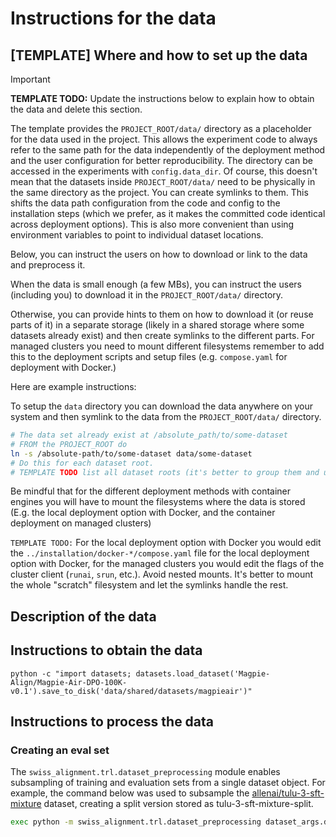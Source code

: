 # Instructions for the data

## [TEMPLATE] Where and how to set up the data

> [!IMPORTANT]
> **TEMPLATE TODO:**
> Update the instructions below to explain how to obtain the data and delete this section.

The template provides the `PROJECT_ROOT/data/` directory as a placeholder for the data used in the project.
This allows the experiment code to always refer to the same path for the data independently of the deployment method
and the user configuration for better reproducibility.
The directory can be accessed in the experiments with `config.data_dir`.
Of course, this doesn't mean that the datasets inside `PROJECT_ROOT/data/` need to be physically in the same directory
as the project.
You can create symlinks to them.
This shifts the data path configuration from the code and config to the installation steps
(which we prefer, as it makes the committed code identical across deployment options).
This is also more convenient than using environment variables to point to individual dataset locations.

Below, you can instruct the users on how to download or link to the data and preprocess it.

When the data is small enough (a few MBs),
you can instruct the users (including you) to download it in the `PROJECT_ROOT/data/` directory.

Otherwise, you can provide hints to them on how to download it (or reuse parts of it) in a separate storage
(likely in a shared storage where some datasets already exist) and then create symlinks to the different parts.
For managed clusters you need to mount different filesystems remember to add this to the deployment scripts
and setup files (e.g. `compose.yaml` for deployment with Docker.)

Here are example instructions:

To setup the `data` directory you can download the data anywhere on your system and then symlink to the data from
the `PROJECT_ROOT/data/` directory.

```bash
# The data set already exist at /absolute_path/to/some-dataset
# FROM the PROJECT_ROOT do
ln -s /absolute-path/to/some-dataset data/some-dataset
# Do this for each dataset root.
# TEMPLATE TODO list all dataset roots (it's better to group them and use the groups accordingly in your code).
```

Be mindful that for the different deployment methods with container engines you will have to mount the filesystems
where the data is stored (E.g. the local deployment option with Docker, and the container deployment on managed clusters)

`TEMPLATE TODO:` For the local deployment option with Docker you would edit the `../installation/docker-*/compose.yaml`
file for the local deployment option with Docker,
for the managed clusters you would edit the flags of the cluster client (`runai`, `srun`, etc.).
Avoid nested mounts.
It's better to mount the whole "scratch" filesystem and let the symlinks handle the rest.

## Description of the data

## Instructions to obtain the data

```
python -c "import datasets; datasets.load_dataset('Magpie-Align/Magpie-Air-DPO-100K-v0.1').save_to_disk('data/shared/datasets/magpieair')"
```

## Instructions to process the data

### Creating an eval set
The `swiss_alignment.trl.dataset_preprocessing` module enables subsampling of training and evaluation sets from a single dataset object. For example, the command below was used to subsample the [allenai/tulu-3-sft-mixture](https://huggingface.co/datasets/allenai/tulu-3-sft-mixture) dataset, creating a split version stored as tulu-3-sft-mixture-split.
```bash
exec python -m swiss_alignment.trl.dataset_preprocessing dataset_args.dataset_name=${data_dir}/shared/datasets/tulu-3-sft-mixture dataset_args.output_path=${data_dir}/shared/datasets/tulu-3-sft-mixture-split dataset_args.train_split.name=train dataset_args.eval_split.name=validation dataset_args.eval_split.ratio=0.01 dataset_args.stratify_by_column=source
```
